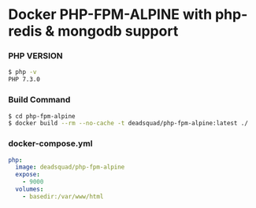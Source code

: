 # Docker PHP-FPM-ALPINE with php-redis & mongodb support 

### PHP VERSION
```sh
$ php -v
PHP 7.3.0
```

### Build Command
```sh
$ cd php-fpm-alpine
$ docker build --rm --no-cache -t deadsquad/php-fpm-alpine:latest ./
```

### docker-compose.yml
```yaml
php:
  image: deadsquad/php-fpm-alpine
  expose:
    - 9000
  volumes:
    - basedir:/var/www/html
```